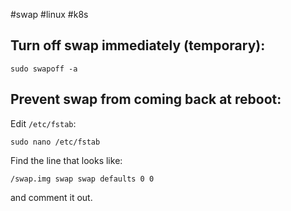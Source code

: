 #swap #linux #k8s 

## **Turn off swap immediately (temporary):**

`sudo swapoff -a`

## **Prevent swap from coming back at reboot:**

Edit `/etc/fstab`:

`sudo nano /etc/fstab`

Find the line that looks like:

`/swap.img swap swap defaults 0 0`

and comment it out.